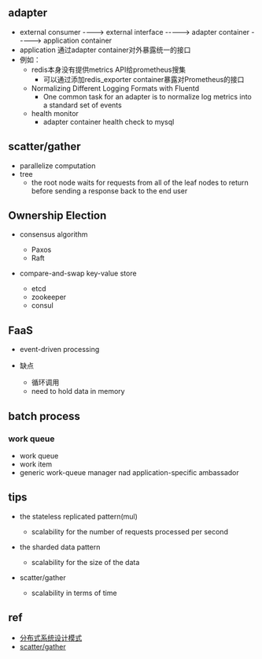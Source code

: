 

## adapter
+ external consumer ----> external interface -----> adapter container -----> application container
+ application 通过adapter container对外暴露统一的接口
+ 例如：
    + redis本身没有提供metrics API给prometheus搜集
        + 可以通过添加redis_exporter container暴露对Prometheus的接口
    + Normalizing Different Logging Formats with Fluentd
        + One common task for an adapter is to normalize log metrics into a standard set of events
    + health monitor
        + adapter container health check to mysql

## scatter/gather
+ parallelize computation
+ tree
    + the root node waits for requests from all of the leaf nodes to return before sending a response back to the end user

## Ownership Election
+ consensus algorithm 
    + Paxos
    + Raft

+ compare-and-swap key-value store
    + etcd
    + zookeeper
    + consul
## FaaS
+ event-driven processing

+ 缺点
    + 循环调用
    + need to hold data in memory

## batch process

### work queue
+ work queue
+ work item
+ generic work-queue manager nad application-specific ambassador

## tips
+ the stateless replicated pattern(mul)
    + scalability for the number of requests processed per second

+ the sharded data pattern
    + scalability for the size of the data

+ scatter/gather
    + scalability in terms of time

## ref
+ [分布式系统设计模式](https://colobu.com/2022/06/26/distributed-system-design-patterns/)
+ [scatter/gather](https://learning.oreilly.com/library/view/designing-distributed-systems/9781491983638/ch07.html)